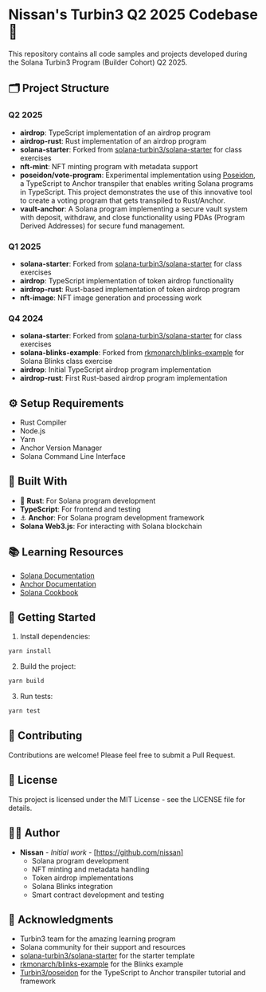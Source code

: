 # Nissan's Turbin3 Q2 2025 Codebase 🚀

This repository contains all code samples and projects developed during the Solana Turbin3 Program (Builder Cohort) Q2 2025.

## 🗂️ Project Structure

### Q2 2025
- **airdrop**: TypeScript implementation of an airdrop program
- **airdrop-rust**: Rust implementation of an airdrop program
- **solana-starter**: Forked from [solana-turbin3/solana-starter](https://github.com/solana-turbin3/solana-starter) for class exercises
- **nft-mint**: NFT minting program with metadata support
- **poseidon/vote-program**: Experimental implementation using [Poseidon](https://github.com/Turbin3/poseidon), a TypeScript to Anchor transpiler that enables writing Solana programs in TypeScript. This project demonstrates the use of this innovative tool to create a voting program that gets transpiled to Rust/Anchor.
- **vault-anchor**: A Solana program implementing a secure vault system with deposit, withdraw, and close functionality using PDAs (Program Derived Addresses) for secure fund management.

### Q1 2025
- **solana-starter**: Forked from [solana-turbin3/solana-starter](https://github.com/solana-turbin3/solana-starter) for class exercises
- **airdrop**: TypeScript implementation of token airdrop functionality
- **airdrop-rust**: Rust-based implementation of token airdrop program
- **nft-image**: NFT image generation and processing work

### Q4 2024
- **solana-starter**: Forked from [solana-turbin3/solana-starter](https://github.com/solana-turbin3/solana-starter) for class exercises
- **solana-blinks-example**: Forked from [rkmonarch/blinks-example](https://github.com/rkmonarch/blinks-example) for Solana Blinks class exercise
- **airdrop**: Initial TypeScript airdrop program implementation
- **airdrop-rust**: First Rust-based airdrop program implementation

## ⚙️ Setup Requirements

- Rust Compiler
- Node.js
- Yarn
- Anchor Version Manager
- Solana Command Line Interface

## 🔨 Built With

- 🦀 **Rust**: For Solana program development
- **TypeScript**: For frontend and testing
- ⚓️ **Anchor**: For Solana program development framework
- **Solana Web3.js**: For interacting with Solana blockchain

## 📚 Learning Resources

- [Solana Documentation](https://docs.solana.com/)
- [Anchor Documentation](https://www.anchor-lang.com/docs)
- [Solana Cookbook](https://solanacookbook.com/)

## 🚀 Getting Started

1. Install dependencies:
```bash
yarn install
```

2. Build the project:
```bash
yarn build
```

3. Run tests:
```bash
yarn test
```

## 🤝 Contributing

Contributions are welcome! Please feel free to submit a Pull Request.

## 📝 License

This project is licensed under the MIT License - see the LICENSE file for details.

## 👨‍💻 Author

- **Nissan** - *Initial work* - [https://github.com/nissan]
  - Solana program development
  - NFT minting and metadata handling
  - Token airdrop implementations
  - Solana Blinks integration
  - Smart contract development and testing

## 🙏 Acknowledgments

- Turbin3 team for the amazing learning program
- Solana community for their support and resources
- [solana-turbin3/solana-starter](https://github.com/solana-turbin3/solana-starter) for the starter template
- [rkmonarch/blinks-example](https://github.com/rkmonarch/blinks-example) for the Blinks example
- [Turbin3/poseidon](https://github.com/Turbin3/poseidon) for the TypeScript to Anchor transpiler tutorial and framework 